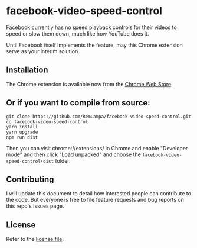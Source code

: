 # facebook-video-speed-control

Facebook currently has no speed playback controls for their videos to speed or
slow them down, much like how YouTube does it.

Until Facebook itself implements the feature, may this Chrome extension serve as
your interim solution.

## Installation

The Chrome extension is available now from the [Chrome Web Store](https://chrome.google.com/webstore/detail/facebook-video-speed-cont/mkpjcmkameikplglemncielacjijggoe)

## Or if you want to compile from source:

```
git clone https://github.com/RemLampa/facebook-video-speed-control.git
cd facebook-video-speed-control
yarn install
yarn upgrade
npm run dist
```
Then you can visit chrome://extensions/ in Chrome and enable "Developer mode" and then click "Load unpacked" and choose the `facebook-video-speed-control\dist` folder.

## Contributing

I will update this document to detail how interested people can contribute to the
code. But everyone is free to file feature requests and bug reports on this repo's
Issues page.

## License

Refer to the [license file](LICENSE).
